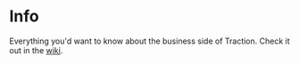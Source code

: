 Info
====

Everything you'd want to know about the business side of Traction. Check it out in the [wiki](https://github.com/GetTraction/Info/wiki).
